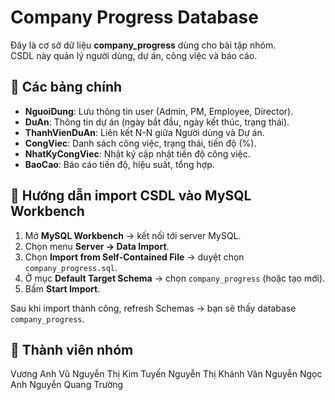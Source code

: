 # Company Progress Database

Đây là cơ sở dữ liệu **company_progress** dùng cho bài tập nhóm.  
CSDL này quản lý người dùng, dự án, công việc và báo cáo.

## 📌 Các bảng chính
- **NguoiDung**: Lưu thông tin user (Admin, PM, Employee, Director).  
- **DuAn**: Thông tin dự án (ngày bắt đầu, ngày kết thúc, trạng thái).  
- **ThanhVienDuAn**: Liên kết N-N giữa Người dùng và Dự án.  
- **CongViec**: Danh sách công việc, trạng thái, tiến độ (%).  
- **NhatKyCongViec**: Nhật ký cập nhật tiến độ công việc.  
- **BaoCao**: Báo cáo tiến độ, hiệu suất, tổng hợp.  

## 🚀 Hướng dẫn import CSDL vào MySQL Workbench
1. Mở **MySQL Workbench** → kết nối tới server MySQL.  
2. Chọn menu **Server → Data Import**.  
3. Chọn **Import from Self-Contained File** → duyệt chọn `company_progress.sql`.  
4. Ở mục **Default Target Schema** → chọn `company_progress` (hoặc tạo mới).  
5. Bấm **Start Import**.  

Sau khi import thành công, refresh Schemas → bạn sẽ thấy database `company_progress`.  

## 👥 Thành viên nhóm
Vương Anh Vũ
Nguyễn Thị Kim Tuyến
Nguyễn Thị Khánh Vân
Nguyễn Ngọc Anh
Nguyễn Quang Trường

